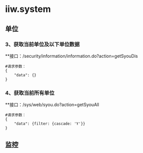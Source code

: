 # iiw.system

## 单位

### 3、获取当前单位及以下单位数据
**接口：/security/information/information.do?action=getSyouDis
```
#请求参数：
{
	"data": {}
}
```
### 4、获取当前所有单位
**接口：/sys/web/syou.do?action=getSyouAll
```
#请求参数：
{
	"data": {filter: {cascade: 'Y'}}
}
```

## 监控
